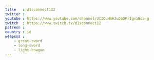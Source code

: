 ```yaml
---
title   : d1sconnect112
twitter : 
youtube : https://www.youtube.com/channel/UCIOuHAH3uDbDPrIgviBoa-g
twitch  : https://www.twitch.tv/d1sconnect12
patreon : 
country : id
weapons :
    - great-sword
    - long-sword
    - light-bowgun
---
```


